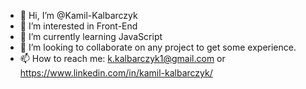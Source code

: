 - 👋 Hi, I’m @Kamil-Kalbarczyk
- 👀 I’m interested in Front-End
- 🌱 I’m currently learning JavaScript
- 💞️ I’m looking to collaborate on any project to get some experience.
- 📫 How to reach me: k.kalbarczyk1@gmail.com or https://www.linkedin.com/in/kamil-kalbarczyk/

<!---
Kamil-Kalbarczyk/Kamil-Kalbarczyk is a ✨ special ✨ repository because its `README.md` (this file) appears on your GitHub profile.
You can click the Preview link to take a look at your changes.
--->
